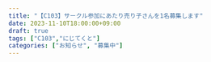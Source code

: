 ```yaml
---
title: "【C103】サークル参加にあたり売り子さんを1名募集します"
date: 2023-11-10T18:00:00+09:00
draft: true
tags: ["C103","にじてくと"]
categories: ["お知らせ", "募集中"]
---
```


